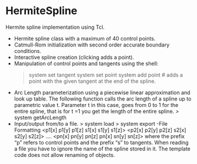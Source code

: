 # HermiteSpline
Hermite spline implementation using Tcl.

- Hermite spline class with a maximum of 40 control points.
- Catmull-Rom initialization with second order accurate boundary conditions.
- Interactive spline creation (clicking adds a point).
- Manipulation of control points and tangents using the shell:
	> system <name> set tangent <index> <x y z>
	> system <name> set point <index> <x y z>
	> system <name> add point <x y z sx sy sz> # adds a point with the given tangent at the end of the spline.
- Arc Length parameterization using a piecewise linear approximation and look up table. The following
  function calls the arc length of a spline up to parametric value t. Parameter t in this case, goes from 0 to
  1 for the entire spline, that is for t =1 you get the length of the entire spline.
	  > system <name> getArcLength <t>
- Input/output from/to a file.
		> system <name> load <file name>
		> system <name> export <file name>
	-File Formatting
		<Spline Name> <n>
		<p1[x] p1[y] p1[z] s1[x] s1[y] s1[z]>
		<p2[x] p2[y] p2[z] s2[x] s2[y] s2[z]>
		….
		<pn[x] pn[y] pn[z] pn[x] sn[y] sn[z]>
	where the prefix “p” refers to control points and the prefix “s” to tangents.
	When reading a file you have to ignore the name of the spline stored in it. The template code does
	not allow renaming of objects.
